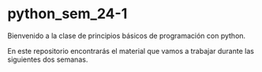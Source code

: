 # python_sem_24-1

Bienvenido a la clase de principios básicos de programación con python.

En este repositorio encontrarás el material que vamos a trabajar durante las siguientes dos semanas.
